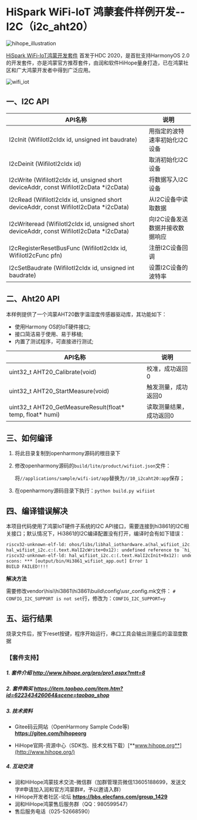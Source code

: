 # HiSpark WiFi-IoT 鸿蒙套件样例开发--I2C（i2c_aht20）

![hihope_illustration](https://gitee.com/hihopeorg/hispark-hm-pegasus/raw/master/docs/figures/hihope_illustration.png)

[HiSpark WiFi-IoT鸿蒙开发套件](https://item.taobao.com/item.htm?spm=a1z10.1-c-s.w5003-23341819265.1.bf644a82Da9PZK&id=622343426064&scene=taobao_shop) 首发于HDC 2020，是首批支持HarmonyOS 2.0的开发套件，亦是鸿蒙官方推荐套件，由润和软件HiHope量身打造，已在鸿蒙社区和广大鸿蒙开发者中得到广泛应用。

![wifi_iot](https://gitee.com/hihopeorg/hispark-hm-pegasus/raw/master/docs/figures/wifi_iot.png)

## 一、I2C API

| API名称                                                      | 说明                            |
| ------------------------------------------------------------ | ------------------------------- |
| I2cInit (WifiIotI2cIdx id, unsigned int baudrate)            | 用指定的波特速率初始化I2C设备   |
| I2cDeinit (WifiIotI2cIdx id)                                 | 取消初始化I2C设备               |
| I2cWrite (WifiIotI2cIdx id, unsigned short deviceAddr, const WifiIotI2cData *i2cData) | 将数据写入I2C设备               |
| I2cRead (WifiIotI2cIdx id, unsigned short deviceAddr, const WifiIotI2cData *i2cData) | 从I2C设备中读取数据             |
| I2cWriteread (WifiIotI2cIdx id, unsigned short deviceAddr, const WifiIotI2cData *i2cData) | 向I2C设备发送数据并接收数据响应 |
| I2cRegisterResetBusFunc (WifiIotI2cIdx id, WifiIotI2cFunc pfn) | 注册I2C设备回调                 |
| I2cSetBaudrate (WifiIotI2cIdx id, unsigned int baudrate)     | 设置I2C设备的波特率             |

## 二、Aht20 API

本样例提供了一个鸿蒙AHT20数字温湿度传感器驱动库，其功能如下：

* 使用Harmony OS的IoT硬件接口;
* 接口简洁易于使用、易于移植;
* 内置了测试程序，可直接进行测试;

| API名称                                                   | 说明                    |
| --------------------------------------------------------- | ----------------------- |
| uint32_t AHT20_Calibrate(void)                            | 校准，成功返回0         |
| uint32_t AHT20_StartMeasure(void)                         | 触发测量，成功返回0     |
| uint32_t AHT20_GetMeasureResult(float* temp, float* humi) | 读取测量结果，成功返回0 |

## 三、如何编译

1. 将此目录复制到openharmony源码的根目录下

2. 修改openharmony源码的`build/lite/product/wifiiot.json`文件：

   将`//applications/sample/wifi-iot/app`替换为`//10_i2caht20:app`保存；

3. 在openharmony源码目录下执行：`python build.py wifiiot`

## 四、编译错误解决

本项目代码使用了鸿蒙IoT硬件子系统的I2C API接口，需要连接到hi3861的I2C相关接口；默认情况下，Hi3861的I2C编译配置没有打开，编译时会有如下错误：

```txt
riscv32-unknown-elf-ld: ohos/libs/libhal_iothardware.a(hal_wifiiot_i2c.o): in function `.L0 ':
hal_wifiiot_i2c.c:(.text.HalI2cWrite+0x12): undefined reference to `hi_i2c_write'
riscv32-unknown-elf-ld: hal_wifiiot_i2c.c:(.text.HalI2cInit+0x12): undefined reference to `hi_i2c_init'
scons: *** [output/bin/Hi3861_wifiiot_app.out] Error 1
BUILD FAILED!!!!
```

**解决方法**

需要修改vendor\hisi\hi3861\hi3861\build\config\usr_config.mk文件：
`# CONFIG_I2C_SUPPORT is not set`行，修改为：`CONFIG_I2C_SUPPORT=y`

## 五、运行结果

烧录文件后，按下reset按键，程序开始运行，串口工具会输出测量后的温湿度数据



### 【套件支持】

##### 1. 套件介绍  http://www.hihope.org/pro/pro1.aspx?mtt=8

##### 2. 套件购买  https://item.taobao.com/item.htm?id=622343426064&scene=taobao_shop

##### 3. 技术资料

- Gitee码云网站（OpenHarmony Sample Code等) **https://gitee.com/hihopeorg**

- HiHope官网-资源中心（SDK包、技术文档下载）[**www.hihope.org**](http://www.hihope.org/)

##### 4. 互动交流

- 润和HiHope鸿蒙技术交流-微信群（加群管理员微信13605188699，发送文字#申请加入润和官方鸿蒙群#，予以邀请入群）
- HiHope开发者社区-论坛 **https://bbs.elecfans.com/group_1429**
- 润和HiHope鸿蒙售后服务群（QQ：980599547）
- 售后服务电话（025-52668590）



